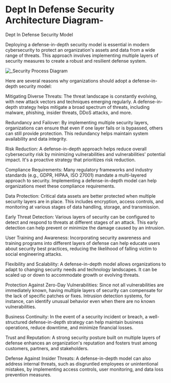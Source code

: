 # Dept In Defense Security Architecture Diagram-

Dept In Defense Security Model 

Deploying a defense-in-depth security model is essential in modern cybersecurity to protect an organization's assets and data from a wide range of threats. This approach involves implementing multiple layers of security measures to create a robust and resilient defense system. 

![_Security Process Diagram ](https://github.com/Kizitoiv/Security-Network-Architecture-Diagram-/assets/144156432/b2da22d3-eae8-4096-b905-4f14b172efa2)


Here are several reasons why organizations should adopt a defense-in-depth security model:


Mitigating Diverse Threats: The threat landscape is constantly evolving, with new attack vectors and techniques emerging regularly. A defense-in-depth strategy helps mitigate a broad spectrum of threats, including malware, phishing, insider threats, DDoS attacks, and more.

Redundancy and Failover: By implementing multiple security layers, organizations can ensure that even if one layer fails or is bypassed, others can still provide protection. This redundancy helps maintain system availability and data integrity.

Risk Reduction: A defense-in-depth approach helps reduce overall cybersecurity risk by minimizing vulnerabilities and vulnerabilities' potential impact. It's a proactive strategy that prioritizes risk reduction.

Compliance Requirements: Many regulatory frameworks and industry standards (e.g., GDPR, HIPAA, ISO 27001) mandate a multi-layered approach to security. Implementing a defense-in-depth model can help organizations meet these compliance requirements.

Data Protection: Critical data assets are better protected when multiple security layers are in place. This includes encryption, access controls, and monitoring at various stages of data handling, storage, and transmission.

Early Threat Detection: Various layers of security can be configured to detect and respond to threats at different stages of an attack. This early detection can help prevent or minimize the damage caused by an intrusion.

User Training and Awareness: Incorporating security awareness and training programs into different layers of defense can help educate users about security best practices, reducing the likelihood of falling victim to social engineering attacks.

Flexibility and Scalability: A defense-in-depth model allows organizations to adapt to changing security needs and technology landscapes. It can be scaled up or down to accommodate growth or evolving threats.

Protection Against Zero-Day Vulnerabilities: Since not all vulnerabilities are immediately known, having multiple layers of security can compensate for the lack of specific patches or fixes. Intrusion detection systems, for instance, can identify unusual behavior even when there are no known vulnerabilities.

Business Continuity: In the event of a security incident or breach, a well-structured defense-in-depth strategy can help maintain business operations, reduce downtime, and minimize financial losses.

Trust and Reputation: A strong security posture built on multiple layers of defense enhances an organization's reputation and fosters trust among customers, partners, and stakeholders.

Defense Against Insider Threats: A defense-in-depth model can also address internal threats, such as disgruntled employees or unintentional mistakes, by implementing access controls, user monitoring, and data loss prevention measures.
